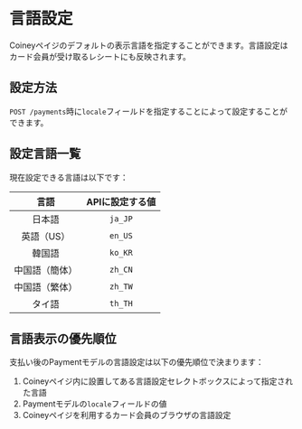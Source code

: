# 言語設定

Coineyペイジのデフォルトの表示言語を指定することができます。言語設定はカード会員が受け取るレシートにも反映されます。

## 設定方法

`POST /payments`時に`locale`フィールドを指定することによって設定することができます。

## 設定言語一覧

現在設定できる言語は以下です：

|言語|APIに設定する値|
|:----:|:----:|
|日本語|`ja_JP`|
|英語（US）|`en_US`|
|韓国語|`ko_KR`|
|中国語（簡体）|`zh_CN`|
|中国語（繁体）|`zh_TW`|
|タイ語|`th_TH`|

## 言語表示の優先順位

支払い後のPaymentモデルの言語設定は以下の優先順位で決まります：

1. Coineyペイジ内に設置してある言語設定セレクトボックスによって指定された言語
2. Paymentモデルの`locale`フィールドの値
3. Coineyペイジを利用するカード会員のブラウザの言語設定

